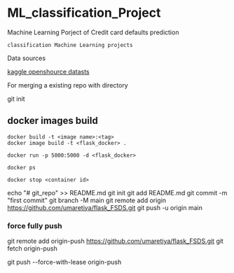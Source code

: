 # ML_classification_Project

Machine Learning Porject of Credit card defaults prediction
```
classification Machine Learning projects
```
Data sources

[kaggle openshource datasts](https://kaggle.com)

For merging a existing repo with directory

git init

## docker images build
```
docker build -t <image name>:<tag>
docker image build -t <flask_docker> .

docker run -p 5000:5000 -d <flask_docker>

docker ps

docker stop <container id>
```



echo "# git_repo" >> README.md
git init
git add README.md
git commit -m "first commit"
git branch -M main
git remote add origin https://github.com/umaretiya/flask_FSDS.git
git push -u origin main


### force fully push
git remote add origin-push https://github.com/umaretiya/flask_FSDS.git
git fetch origin-push

git push --force-with-lease origin-push